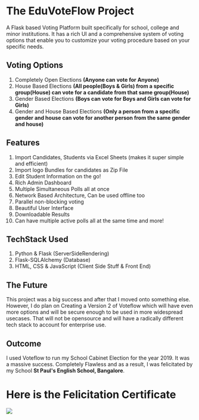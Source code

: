 # The EduVoteFlow Project

A Flask based Voting Platform built specifically for school, college and minor institutions. It has a rich UI and a comprehensive system of voting options that enable you to customize your voting procedure based on your specific needs.

## Voting Options

1. Completely Open Elections **(Anyone can vote for Anyone)**
2. House Based Elections **(All people(Boys & Girls) from a specific group(House) can vote for a candidate from that same group(House)**
3. Gender Based Elections **(Boys can vote for Boys and Girls can vote for Girls)**
4. Gender and House Based Elections **(Only a person from a specific gender and house can vote for another person from the same gender and house)**

## Features

1. Import Candidates, Students via Excel Sheets (makes it super simple and efficient)
2. Import logo Bundles for candidates as Zip File
3. Edit Student Information on the go!
4. Rich Admin Dashboard
5. Multiple Simultaneous Polls all at once
6. Network Based Architecture, Can be used offline too
7. Parallel non-blocking voting
8. Beautiful User Interface
9. Downloadable Results
10. Can have multiple active polls all at the same time
    and more!

## TechStack Used

1. Python & Flask (ServerSideRendering)
2. Flask-SQLAlchemy (Database)
3. HTML, CSS & JavaScript (Client Side Stuff & Front End)

## The Future

This project was a big success and after that I moved onto something else. However, I do plan on Creating a Version 2 of Voteflow which will have even more options and will be secure enough to be used in more widespread usecases. That will not be opensource and will have a radically different tech stack to account for enterprise use.

## Outcome

I used Voteflow to run my School Cabinet Election for the year 2019. It was a massive success. Completely Flawless and as a result, I was felicitated by my School **St Paul's English School, Bangalore**.

# Here is the Felicitation Certificate

![](https://github.com/synapsecode/EduVoteFlow/blob/main/ExampleVotingData/felit.jpg)
